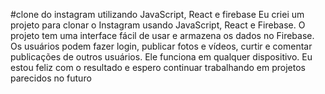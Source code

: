 #clone do instagram utilizando JavaScript, React e firebase
Eu criei um projeto para clonar o Instagram usando JavaScript, React e Firebase. O projeto tem uma interface fácil de usar e armazena os dados no Firebase. Os usuários podem fazer login, publicar fotos e vídeos, curtir e comentar publicações de outros usuários. Ele funciona em qualquer dispositivo. Eu estou feliz com o resultado e espero continuar trabalhando em projetos parecidos no futuro
